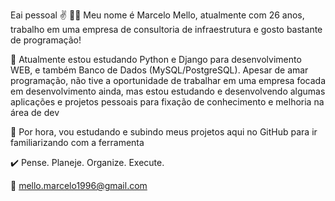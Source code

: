 Eai pessoal ✌️
👨‍💻 Meu nome é Marcelo Mello, atualmente com 26 anos, trabalho em uma empresa de consultoria de infraestrutura e gosto bastante de programação!

🤖 Atualmente estou estudando Python e Django para desenvolvimento WEB, e também Banco de Dados (MySQL/PostgreSQL). Apesar de amar programação, não tive a oportunidade de trabalhar em uma empresa focada em desenvolvimento ainda, mas estou estudando e desenvolvendo algumas aplicações e projetos pessoais para fixação de conhecimento e melhoria na área de dev

👣 Por hora, vou estudando e subindo meus projetos aqui no GitHub para ir familiarizando com a ferramenta

✔️ Pense. Planeje. Organize. Execute.

📧 mello.marcelo1996@gmail.com

<!---
msmello96/msmello96 is a ✨ special ✨ repository because its `README.md` (this file) appears on your GitHub profile.
You can click the Preview link to take a look at your changes.
--->
